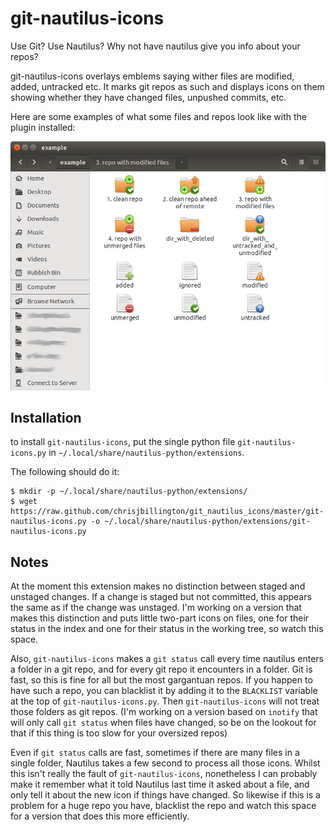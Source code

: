 # git-nautilus-icons

Use Git? Use Nautilus? Why not have nautilus give you info about your repos?

git-nautilus-icons overlays emblems saying wither files are modified, added,
untracked etc. It marks git repos as such and displays icons on them showing
whether they have changed files, unpushed commits, etc.

Here are some examples of what some files and repos look like with the plugin
installed:

![alt tag](screenshot.png)

## Installation

to install `git-nautilus-icons`, put the single python file `git-nautilus-icons.py` in `~/.local/share/nautilus-python/extensions`.

The following should do it:

```
$ mkdir -p ~/.local/share/nautilus-python/extensions/
$ wget https://raw.github.com/chrisjbillington/git_nautilus_icons/master/git-nautilus-icons.py -o ~/.local/share/nautilus-python/extensions/git-nautilus-icons.py
```

## Notes

At the moment this extension makes no distinction between staged and unstaged
changes. If a change is staged but not committed, this appears the same as if
the change was unstaged. I'm working on a version that makes this distinction
and puts little two-part icons on files, one for their status in the index and
one for their status in the working tree, so watch this space.

Also, `git-nautilus-icons` makes a `git status` call every time nautilus
enters a folder in a git repo, and for every git repo it encounters in a
folder. Git is fast, so this is fine for all but the most gargantuan repos. If
you happen to have such a repo, you can blacklist it by adding it to the
`BLACKLIST` variable at the top of `git-nautilus-icons.py`. Then `git-nautilus-icons`
will not treat those folders as git repos. (I'm working on a
version based on `inotify` that will only call `git status` when files have
changed, so be on the lookout for that if this thing is too slow for your
oversized repos)

Even if `git status` calls are fast, sometimes if there are many files in a
single folder, Nautilus takes a few second to process all those icons. Whilst
this isn't really the fault of `git-nautilus-icons`, nonetheless I can
probably make it remember what it told Nautilus last time it asked about a
file, and only tell it about the new icon if things have changed. So likewise
if this is a problem for a huge repo you have, blacklist the repo and watch
this space for a version that does this more efficiently.
